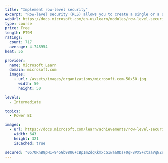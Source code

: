 ```yaml
---
title: "Implement row-level security"
excerpt: "Row-level security (RLS) allows you to create a single or a set of reports that targets data for a specific user. In this module, you will learn how to implement RLS by using either a static or dynamic method and how Microsoft Power BI simplifies testing RLS in Power BI Desktop and Power BI service."
webUrl: https://docs.microsoft.com/en-us/learn/modules/row-level-security-power-bi/
type: course
price: Free
length: PT9M
ratings:
  count: 717
  average: 4.748954
heat: 55

provider:
  name: Microsoft Learn
  domain: microsoft.com
  images:
    - url: /assets/images/organizations/microsoft.com-50x50.jpg
      width: 50
      height: 50

levels:
  - Intermediate

topics:
  - Power BI

images:
  - url: https://docs.microsoft.com/learn/achievements/row-level-security-power-bi-social.png
    width: 643
    height: 321
    isCached: true

secured: "057ORnB8pH1+945Gb98U6+cBpImZdqKkmxcG1waaODsF0qF8VXS+ctaaVqNZrJO5L9CoCF+MCYBx5XyG7Zomhm2LlT8OOevGc2mWVeJz/JZer5F1R+Zn6jMgG3wFC1eUN0lpGmxSnLJmbrlQwBLBqwyBeu0PQdr9J435WHuApDLj1UAhuJ/vWKgboXTBkuyf1GxyJ/rdWobG6MKIGGOxiREyNY1MVZMaLR0JGDmRQj0meoDLJGlENDmtYin5hdb2cELlrHvNLtV91gqUAosy/8tySy+h0Ah18w2t5xKqNX2JQpii8CN/SaaGxIn/nEPybyrC/iSiNMcB0myA4IoHYmcVJYJyGJ4RFdqoMWqFqxsPv2gxN9gOv7N7iWBJ/nGVHE3rXcKHLDtE6+iIarXro1rqNYBSjge8hQDvuU9hUl8=;D+6ubs/TlwweIpLUGAortg=="
---
```


